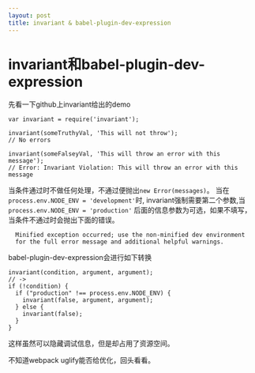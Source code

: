 ```yaml
---
layout: post
title: invariant & babel-plugin-dev-expression
---
```


# invariant和babel-plugin-dev-expression

先看一下github上invariant给出的demo

~~~
var invariant = require('invariant');

invariant(someTruthyVal, 'This will not throw');
// No errors

invariant(someFalseyVal, 'This will throw an error with this message');
// Error: Invariant Violation: This will throw an error with this message
~~~

当条件通过时不做任何处理，不通过便抛出`new Error(messages)`。
当在`process.env.NODE_ENV = 'development'`时, invariant强制需要第二个参数,当`process.env.NODE_ENV = 'production'` 后面的信息参数为可选，如果不填写，当条件不通过时会抛出下面的错误。

~~~
  Minified exception occurred; use the non-minified dev environment 
  for the full error message and additional helpful warnings.
~~~

babel-plugin-dev-expression会进行如下转换

~~~
invariant(condition, argument, argument);
// ->
if (!condition) {
  if ("production" !== process.env.NODE_ENV) {
    invariant(false, argument, argument);
  } else {
    invariant(false);
  }
}
~~~

这样虽然可以隐藏调试信息，但是却占用了资源空间。

不知道webpack uglify能否给优化，回头看看。
